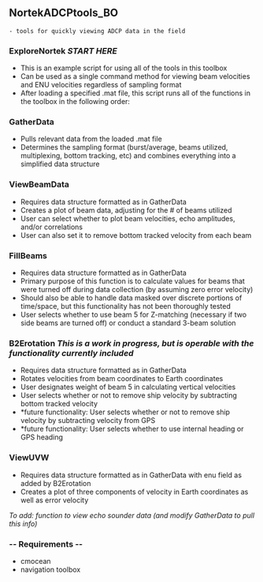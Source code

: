 ## NortekADCPtools_BO
	- tools for quickly viewing ADCP data in the field
	
### ExploreNortek  *START HERE*
- This is an example script for using all of the tools in this toolbox
- Can be used as a single command method for viewing beam velocities and ENU velocities regardless of sampling format
- After loading a specified .mat file, this script runs all of the functions in the toolbox in the following order:
	
### GatherData
- Pulls relevant data from the loaded .mat file
- Determines the sampling format (burst/average, beams utilized, multiplexing, bottom tracking, etc) and combines everything into a simplified data structure 
	
### ViewBeamData
- Requires data structure formatted as in GatherData
- Creates a plot of beam data, adjusting for the # of beams utilized
- User can select whether to plot beam velocities, echo amplitudes, and/or correlations
- User can also set it to remove bottom tracked velocity from each beam
	
 ### FillBeams
- Requires data structure formatted as in GatherData
- Primary purpose of this function is to calculate values for beams that were turned off during data collection (by assuming zero error velocity)
- Should also be able to handle data masked over discrete portions of time/space, but this functionality has not been thoroughly tested
- User selects whether to use beam 5 for Z-matching (necessary if two side beams are turned off) or conduct a standard 3-beam solution
	
### B2Erotation *This is a work in progress, but is operable with the functionality currently included*
- Requires data structure formatted as in GatherData
- Rotates velocities from beam coordinates to Earth coordinates
- User designates weight of beam 5 in calculating vertical velocities
- User selects whether or not to remove ship velocity by subtracting bottom tracked velocity
- *future functionality: User selects whether or not to remove ship velocity by subtracting velocity from GPS
- *future functionality: User selects whether to use internal heading or GPS heading
	
### ViewUVW
- Requires data structure formatted as in GatherData with enu field as added by B2Erotation
- Creates a plot of three components of velocity in Earth coordinates as well as error velocity
	
*To add: function to view echo sounder data (and modify GatherData to pull this info)*


### -- Requirements --
- cmocean
- navigation toolbox